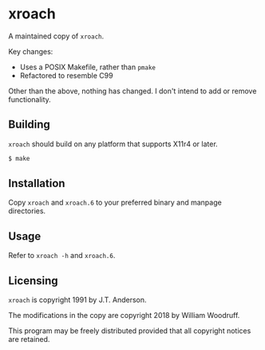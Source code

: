 xroach
======

A maintained copy of `xroach`.

Key changes:

* Uses a POSIX Makefile, rather than `pmake`
* Refactored to resemble C99

Other than the above, nothing has changed. I don't intend to add or remove functionality.

## Building

`xroach` should build on any platform that supports X11r4 or later.

```bash
$ make
```

## Installation

Copy `xroach` and `xroach.6` to your preferred binary and manpage directories.

## Usage

Refer to `xroach -h` and `xroach.6`.

## Licensing

`xroach` is copyright 1991 by J.T. Anderson.

The modifications in the copy are copyright 2018 by William Woodruff.

This program may be freely distributed provided that all
copyright notices are retained.
